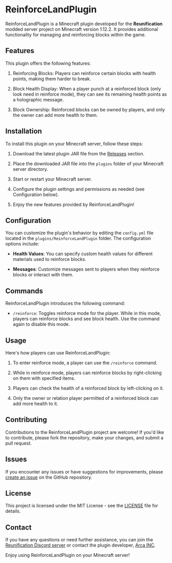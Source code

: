 # ReinforceLandPlugin

ReinforceLandPlugin is a Minecraft plugin developed for the **Reunification** modded server project on Minecraft version 1.12.2. It provides additional functionality for managing and reinforcing blocks within the game.

## Features

This plugin offers the following features:

1. Reinforcing Blocks: Players can reinforce certain blocks with health points, making them harder to break.

2. Block Health Display: When a player punch at a reinforced block (only look need in reinforce mode), they can see its remaining health points as a holographic message.

3. Block Ownership: Reinforced blocks can be owned by players, and only the owner can add more health to them.

## Installation

To install this plugin on your Minecraft server, follow these steps:

1. Download the latest plugin JAR file from the [Releases](https://github.com/arca-inc/ReinforceLandPlugin/releases) section.

2. Place the downloaded JAR file into the `plugins` folder of your Minecraft server directory.

3. Start or restart your Minecraft server.

4. Configure the plugin settings and permissions as needed (see Configuration below).

5. Enjoy the new features provided by ReinforceLandPlugin!

## Configuration

You can customize the plugin's behavior by editing the `config.yml` file located in the `plugins/ReinforceLandPlugin` folder. The configuration options include:

- **Health Values**: You can specify custom health values for different materials used to reinforce blocks.

- **Messages**: Customize messages sent to players when they reinforce blocks or interact with them.

## Commands

ReinforceLandPlugin introduces the following command:

- `/reinforce`: Toggles reinforce mode for the player. While in this mode, players can reinforce blocks and see block health. Use the command again to disable this mode.

## Usage

Here's how players can use ReinforceLandPlugin:

1. To enter reinforce mode, a player can use the `/reinforce` command.

2. While in reinforce mode, players can reinforce blocks by right-clicking on them with specified items.

3. Players can check the health of a reinforced block by left-clicking on it.

4. Only the owner or relation player permitted of a reinforced block can add more health to it.

## Contributing

Contributions to the ReinforceLandPlugin project are welcome! If you'd like to contribute, please fork the repository, make your changes, and submit a pull request.

## Issues

If you encounter any issues or have suggestions for improvements, please [create an issue](https://github.com/arca-inc/ReinforceLandPlugin/issues) on the GitHub repository.

## License

This project is licensed under the MIT License - see the [LICENSE](LICENSE) file for details.

## Contact

If you have any questions or need further assistance, you can join the [Reunification Discord server](https://discord.gg/EwDJkqbMXc) or contact the plugin developer, [Arca INC](https://github.com/arca-inc).

Enjoy using ReinforceLandPlugin on your Minecraft server!
